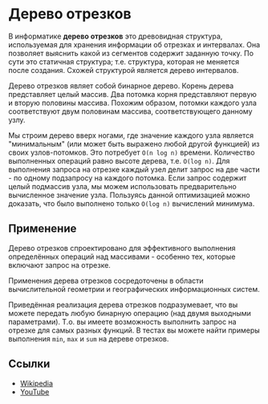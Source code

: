 # Дерево отрезков

В информатике **дерево отрезков**  это древовидная структура, используемая для хранения
информации об отрезках и интервалах. Она позволяет выяснить какой из сегментов содержит
заданную точку. По сути это статичная структура; т.е. структура, которая не меняется
после создания. Схожей структурой является дерево интервалов.

Дерево отрезков являет собой бинарное дерево. Корень дерева представляет целый массив.
Два потомка корня представляют первую и вторую половины массива. Похожим образом, потомки
каждого узла соответствуют двум половинам массива, соответствующего данному узлу.

Мы строим дерево вверх ногами, где значение каждого узла является "минимальным" (или
может быть выражено любой другой функцией) из своих узлов-потомков. Это потребует
`O(n log n)` времени. Количество выполненных операций равно высоте дерева, т.е. `O(log n)`.
Для выполнения запроса на отрезке каждый узел делит запрос на две части - по одному подзапросу
на каждого потомка. Если запрос содержит целый подмассив узла, мы можем использовать
предварительно вычисленное значение узла. Пользуясь данной оптимизацией можно доказать,
что было выполнено только `O(log n)` вычислений минимума.

## Применение

Дерево отрезков спроектировано для эффективного выполнения определённых операций над
массивами - особенно тех, которые включают запрос на отрезке.

Применения дерева отрезков сосредоточены в области вычислительной геометрии и географических
информационных систем.

Приведённая реализация дерева отрезков подразумевает, что вы можете передать любую бинарную
операцию (над двумя выходными параметрами). Т.о. вы имеете возможность выполнить запрос на
отрезке для самых разных функций. В тестах вы можете найти примеры выполнения `min`, `max`
и `sum` на дереве отрезков.

## Ссылки

- [Wikipedia](https://ru.wikipedia.org/wiki/%D0%94%D0%B5%D1%80%D0%B5%D0%B2%D0%BE_%D0%BE%D1%82%D1%80%D0%B5%D0%B7%D0%BA%D0%BE%D0%B2)
- [YouTube](https://www.youtube.com/watch?v=Y_KJaF9bIbY)
